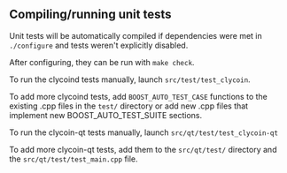 Compiling/running unit tests
------------------------------------

Unit tests will be automatically compiled if dependencies were met in `./configure`
and tests weren't explicitly disabled.

After configuring, they can be run with `make check`.

To run the clycoind tests manually, launch `src/test/test_clycoin`.

To add more clycoind tests, add `BOOST_AUTO_TEST_CASE` functions to the existing
.cpp files in the `test/` directory or add new .cpp files that
implement new BOOST_AUTO_TEST_SUITE sections.

To run the clycoin-qt tests manually, launch `src/qt/test/test_clycoin-qt`

To add more clycoin-qt tests, add them to the `src/qt/test/` directory and
the `src/qt/test/test_main.cpp` file.
